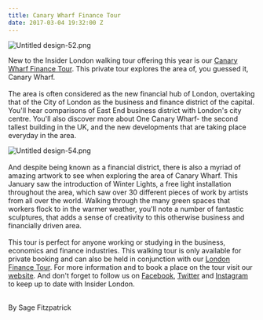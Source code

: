 ```yaml
---
title: Canary Wharf Finance Tour
date: 2017-03-04 19:32:00 Z
---
```


![Untitled design-52.png](/uploads/Untitled%20design-52.png)

New to the Insider London walking tour offering this year is our [Canary Wharf Finance Tour](http://www.insider-london.co.uk/tours/canary-wharf-finance-tour/). This private tour explores the area of, you guessed it, Canary Wharf.  \
\
The area is often considered as the new financial hub of London, overtaking that of the City of London as the business and finance district of the capital. You'll hear comparisons of East End business district with London's city centre.  You'll also discover more about One Canary Wharf- the second tallest building in the UK, and the new developments that are taking place everyday in the area.  

![Untitled design-54.png](/uploads/Untitled%20design-54.png)\
\
And despite being known as a financial district, there is also a myriad of amazing artwork to see when exploring the area of Canary Wharf. This January saw the introduction of Winter Lights, a free light installation throughout the area, which saw over 30 different pieces of work by artists from all over the world. Walking through the many green spaces that workers flock to in the warmer weather, you'll note a number of fantastic sculptures, that adds a sense of creativity to this otherwise business and financially driven area.  \
\
This tour is perfect for anyone working or studying in the business, economics and finance industries. This walking tour is only available for private booking and can also be held in conjunction with our [London Finance Tour](http://www.insider-london.co.uk/tours/london-finance-walking-tour/).  For more information and to book a place on the tour visit our [website](http://www.insider-london.co.uk). And don't forget to follow us on [Facebook](https://www.facebook.com/insiderlondon/), [Twitter](http://twitter.com/insiderlondon) and [Instagram](http://instagram.com/insiderlondontours/) to keep up to date with Insider London.

\
By Sage Fitzpatrick